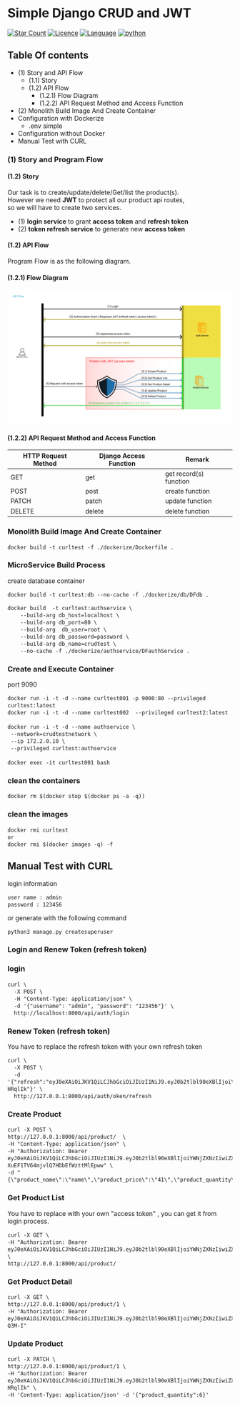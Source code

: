 <div id="top"></div> 

# Simple Django CRUD and JWT

[![Star Count](https://img.shields.io/badge/dynamic/json?color=brightgreen&label=Star&query=stargazers_count&url=https%3A%2F%2Fapi.github.com%2Frepos%2Fhelloakn%2Fdjango-crud-and-jwt)](https://github.com/helloakn/django-crud-and-jwt) 
[![Licence](https://img.shields.io/badge/dynamic/json?color=informational&label=LICENCE&query=license.name&url=https%3A%2F%2Fapi.github.com%2Frepos%2Fhelloakn%2FVehicleTrackingSystem-FullStack)](https://github.com/helloakn/django-crud-and-jwt) 
[![Language](https://img.shields.io/badge/dynamic/json?color=blueviolet&label=Language&query=language&url=https%3A%2F%2Fapi.github.com%2Frepos%2Fhelloakn%2Fdjango-crud-and-jwt)](https://github.com/helloakn/django-crud-and-jwt) 
[![python](https://img.shields.io/badge/python-v3.10-blue)](https://github.com/helloakn/django-crud-and-jwt) 

## Table Of contents
- (1) Story and API Flow 
  - (1.1) Story
  - (1.2) API Flow  
    - (1.2.1) Flow Diagram
    - (1.2.2) API Request Method and Access Function 
- (2) Monolith Build Image And Create Container
- Configuration with Dockerize
  - .env simple 
- Configuration without Docker
- Manual Test with CURL

### (1) Story and Program Flow

#### (1.2) Story
Our task is to create/update/delete/Get/list the product(s).  
However we need **JWT** to protect all our product api routes,  
so we will have to create two services.  
- (1) **login service** to grant **access token** and **refresh token**  
- (2) **token refresh service** to generate new **access token** 
#### (1.2) API Flow
Program Flow is as the following diagram.
#### (1.2.1) Flow Diagram
![alt text](resource/apiflow.png)
#### (1.2.2) API Request Method and Access Function  
HTTP Request Method | Django Access Function | Remark
--- | ---  | ---
GET | get | get record(s) function
POST | post | create function
PATCH | patch | update function
DELETE | delete | delete function




### Monolith Build Image And Create Container
```shell
docker build -t curltest -f ./dockerize/Dockerfile .
```
### MicroService Build Process
create database container
```shell
docker build -t curltest:db --no-cache -f ./dockerize/db/DFdb .
```

```shell
docker build  -t curltest:authservice \
    --build-arg db_host=localhost \
    --build-arg db_port=80 \
    --build-arg  db_user=root \
    --build-arg db_password=password \
    --build-arg db_name=crudtest \
    --no-cache -f ./dockerize/authservice/DFauthService .
```
### Create and Execute Container
port 9090
```shell
docker run -i -t -d --name curltest001 -p 9000:80 --privileged curltest:latest
docker run -i -t -d --name curltest002  --privileged curltest2:latest

docker run -i -t -d --name authservice \
 --network=crudtestnetwork \
 --ip 172.2.0.10 \
 --privileged curltest:authservice

docker exec -it curltest001 bash
```
### clean the containers
```shell
docker rm $(docker stop $(docker ps -a -q))
```
### clean the images
```shell
docker rmi curltest
or
docker rmi $(docker images -q) -f
```


## Manual Test with CURL
login information
```
user name : admin  
password : 123456  
```
or generate with the following command
```
python3 manage.py createsuperuser
```
### Login and Renew Token (refresh token)
### login

```shell
curl \
  -X POST \
  -H "Content-Type: application/json" \
  -d '{"username": "admin", "password": "123456"}' \
  http://localhost:8000/api/auth/login
```
### Renew Token (refresh token)
You have to replace the refresh token with your own refresh token
```shell
curl \
  -X POST \
  -d '{"refresh":"eyJ0eXAiOiJKV1QiLCJhbGciOiJIUzI1NiJ9.eyJ0b2tlbl90eXBlIjoiYWNjZXNzIiwiZXhwIjoxNjUwOTQ4NzA3LCJpYXQiOjE2NTA5NDg0MDcsImp0aSI6IjY1ZDRkNjBlZDAwZTRmZGY5MzU4MmFlZmNjYzJmNGFiIiwidXNlcl9pZCI6MX0.ynhU6sWx7mgluxn5_6wZtMGlRTv15CX5J6DO-HRqlIk"}' \
  http://127.0.0.1:8000/api/auth/oken/refresh
```
### Create Product
```
curl -X POST \
http://127.0.0.1:8000/api/product/  \
-H "Content-Type: application/json" \
-H "Authorization: Bearer eyJ0eXAiOiJKV1QiLCJhbGciOiJIUzI1NiJ9.eyJ0b2tlbl90eXBlIjoiYWNjZXNzIiwiZXhwIjoxNjUwOTUwODQzLCJpYXQiOjE2NTA5NTA1NDMsImp0aSI6IjVjNmVlNWQzMGY0YzQ1YmY4NDYxNTEyYjY1OTc0MGE0IiwidXNlcl9pZCI6MX0.4hrKHDXfaG_i-XuEF1TV64mjvlQ7HDbEfWzttMlEpww" \
-d "{\"product_name\":\"name\",\"product_price\":\"41\",\"product_quantity\":\"1\"}"

```
### Get Product List
You have to replace with your own "access token" , you can get it from login process.
```shell
curl -X GET \
-H "Authorization: Bearer eyJ0eXAiOiJKV1QiLCJhbGciOiJIUzI1NiJ9.eyJ0b2tlbl90eXBlIjoiYWNjZXNzIiwiZXhwIjoxNjUwOTQ5MDg3LCJpYXQiOjE2NTA5NDg3ODcsImp0aSI6ImU4NDg1MmY0N2FhYjQ0NjY5NmRkMzZiNGFiYWE2ZTc5IiwidXNlcl9pZCI6MX0.SSsOiz7gBFCuKkZFShDlewsnF_wteu9B8fW4UOnEg_8" \
http://127.0.0.1:8000/api/product/
```

### Get Product Detail
```
curl -X GET \
http://127.0.0.1:8000/api/product/1 \
-H "Authorization: Bearer eyJ0eXAiOiJKV1QiLCJhbGciOiJIUzI1NiJ9.eyJ0b2tlbl90eXBlIjoiYWNjZXNzIiwiZXhwIjoxNjUwOTUwMDEwLCJpYXQiOjE2NTA5NDk3MTAsImp0aSI6IjdjOTQxMTVkMDhlZjRiMWVhYzk2YzE5NjM2YzhlNTE5IiwidXNlcl9pZCI6MX0.BdlcdwrrWH609EPf4Bvx04oIdjG5IF7Fnw9zR-Q3M-I"

```

### Update Product
```
curl -X PATCH \
http://127.0.0.1:8000/api/product/1 \
-H "Authorization: Bearer eyJ0eXAiOiJKV1QiLCJhbGciOiJIUzI1NiJ9.eyJ0b2tlbl90eXBlIjoiYWNjZXNzIiwiZXhwIjoxNjUwOTQ4NzA3LCJpYXQiOjE2NTA5NDg0MDcsImp0aSI6IjY1ZDRkNjBlZDAwZTRmZGY5MzU4MmFlZmNjYzJmNGFiIiwidXNlcl9pZCI6MX0.ynhU6sWx7mgluxn5_6wZtMGlRTv15CX5J6DO-HRqlIk" \
-H 'Content-Type: application/json' -d '{"product_quantity":6}'
```